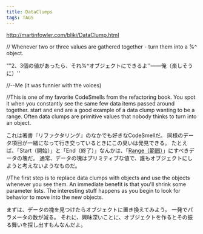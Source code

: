 ```yaml
---
title: DataClumps
tags: TAGS
---
```


http://martinfowler.com/bliki/DataClump.html

//    Whenever two or three values are gathered together - turn them into a $%#$%^ object.

""2、3個の値があったら、それ$%#$%^オブジェクトにできるよ''——俺（楽しそうに）''

//--Me (it was funnier with the voices)



//This is one of my favorite CodeSmells from the refactoring book. You spot it when you constantly see the same few data items passed around together. start and end are a good example of a data clump wanting to be a range. Often data clumps are primitive values that nobody thinks to turn into an object.

これは著書『リファクタリング』のなかでも好きなCodeSmellだ。
同様のデータ項目が一緒になって行き交っているときにこの臭いは発見できる。
たとえば、「Start（開始）」と「End（終了）」なんかは、「[Range（範囲）](http://martinfowler.com/eaaDev/Range.html)」にすべきデータの塊だ。
通常、データの塊はプリミティブな値で、誰もオブジェクトにしようと考えないようなものだ。

//The first step is to replace data clumps with objects and use the objects whenever you see them. An immediate benefit is that you'll shrink some parameter lists. The interesting stuff happens as you begin to look for behavior to move into the new objects.

まずは、データの塊を見つけたらオブジェクトに置き換えてみよう。
一発でパラメータの数が減る。
それに、興味深いことに、オブジェクトを作るとその振る舞いを探し出すもんなんだよ。
